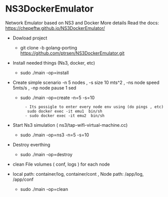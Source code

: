 # NS3DockerEmulator
 Network Emulator based on NS3 and Docker
 More details Read the docs: https://chepeftw.github.io/NS3DockerEmulator/


 - Dowload project
 	- git clone -b golang-porting https://github.com/ptrsen/NS3DockerEmulator.git

 - Install needed things (Ns3, docker, etc) 
 	- sudo ./main -op=install
 
 - Create simple scenario -n 5 nodes , -s size 10 mts^2 , -ns node speed 5mts/s , -np node pause 1 sed
 	- sudo ./main -op=create -n=5 -s=10

     		- Its possigle to enter every node env using (do pings , etc) 
			 sudo docker exec -it emu1  bin/sh
			- sudo docker exec -it emu2  bin/sh

 - Start Ns3 simulation ( ns3/tap-wifi-virtual-machine.cc) 
 	- sudo ./main -op=ns3 -n=5 -s=10


 - Destroy everthing 
 	- sudo ./main -op=destroy

 - clean File volumes ( conf, logs ) for each node 
 - local path: container/log, container/cont , Node path: /app/log, /app/conf 
	- sudo ./main -op=clean



